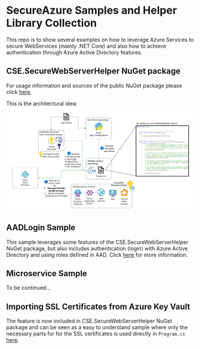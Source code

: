 # SecureAzure Samples and Helper Library Collection

This repo is to show several examples on how to leverage Azure Services to secure WebServices (mainly .NET Core) and also how to achieve authentication through Azure Active Directory features.

## CSE.SecureWebServerHelper NuGet package

For usage information and sources of the public NuGet package please click [here](SecureWebServerHelper/).

This is the architectural idea:
![Architectural Idea](img/idea_and_architecture.png)


## AADLogin Sample

This sample leverages some features of the CSE.SecureWebServerHelper NuGet package, but also includes authentication (login) with Azure Active Directory and using roles defined in AAD. Click [here](AADLogin/) for more information.

## Microservice Sample

To be continued...

## Importing SSL Certificates from Azure Key Vault

The feature is now included in CSE.SecureWebServerHelper NuGet package and can be seen as a easy to understand sample where only the necessary parts for for the SSL certificates is used directly in `Program.cs` [here](SSL/).
